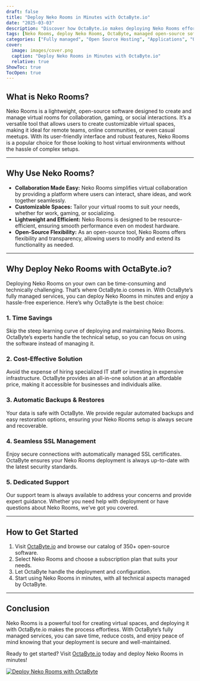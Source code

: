 ```yaml
---
draft: false
title: "Deploy Neko Rooms in Minutes with OctaByte.io"
date: "2025-03-03"
description: "Discover how OctaByte.io makes deploying Neko Rooms effortless. Learn what Neko Rooms is, why it’s useful, and the benefits of using OctaByte’s fully managed services to get started in minutes."
tags: [Neko Rooms, deploy Neko Rooms, OctaByte, managed open-source software, Neko Rooms deployment, managed hosting, open-source software hosting, time-saving deployment, cost-effective hosting, SSL management, automatic backups, open-source support]
categories: ["Fully managed", "Open Source Hosting", "Applications", "Others", "Neko Rooms"]
cover:
  image: images/cover.png
  caption: "Deploy Neko Rooms in Minutes with OctaByte.io"
  relative: true
ShowToc: true
TocOpen: true
---
```



## What is Neko Rooms?  

Neko Rooms is a lightweight, open-source software designed to create and manage virtual rooms for collaboration, gaming, or social interactions. It’s a versatile tool that allows users to create customizable virtual spaces, making it ideal for remote teams, online communities, or even casual meetups. With its user-friendly interface and robust features, Neko Rooms is a popular choice for those looking to host virtual environments without the hassle of complex setups.  

---

## Why Use Neko Rooms?  

- **Collaboration Made Easy:** Neko Rooms simplifies virtual collaboration by providing a platform where users can interact, share ideas, and work together seamlessly.  
- **Customizable Spaces:** Tailor your virtual rooms to suit your needs, whether for work, gaming, or socializing.  
- **Lightweight and Efficient:** Neko Rooms is designed to be resource-efficient, ensuring smooth performance even on modest hardware.  
- **Open-Source Flexibility:** As an open-source tool, Neko Rooms offers flexibility and transparency, allowing users to modify and extend its functionality as needed.  

---

## Why Deploy Neko Rooms with OctaByte.io?  

Deploying Neko Rooms on your own can be time-consuming and technically challenging. That’s where OctaByte.io comes in. With OctaByte’s fully managed services, you can deploy Neko Rooms in minutes and enjoy a hassle-free experience. Here’s why OctaByte is the best choice:  

### 1. **Time Savings**  
Skip the steep learning curve of deploying and maintaining Neko Rooms. OctaByte’s experts handle the technical setup, so you can focus on using the software instead of managing it.  

### 2. **Cost-Effective Solution**  
Avoid the expense of hiring specialized IT staff or investing in expensive infrastructure. OctaByte provides an all-in-one solution at an affordable price, making it accessible for businesses and individuals alike.  

### 3. **Automatic Backups & Restores**  
Your data is safe with OctaByte. We provide regular automated backups and easy restoration options, ensuring your Neko Rooms setup is always secure and recoverable.  

### 4. **Seamless SSL Management**  
Enjoy secure connections with automatically managed SSL certificates. OctaByte ensures your Neko Rooms deployment is always up-to-date with the latest security standards.  

### 5. **Dedicated Support**  
Our support team is always available to address your concerns and provide expert guidance. Whether you need help with deployment or have questions about Neko Rooms, we’ve got you covered.  

---

## How to Get Started  

1. Visit [OctaByte.io](https://octabyte.io) and browse our catalog of 350+ open-source software.  
2. Select Neko Rooms and choose a subscription plan that suits your needs.  
3. Let OctaByte handle the deployment and configuration.  
4. Start using Neko Rooms in minutes, with all technical aspects managed by OctaByte.  

---

## Conclusion  

Neko Rooms is a powerful tool for creating virtual spaces, and deploying it with OctaByte.io makes the process effortless. With OctaByte’s fully managed services, you can save time, reduce costs, and enjoy peace of mind knowing that your deployment is secure and well-maintained.  

Ready to get started? Visit [OctaByte.io](https://octabyte.io) today and deploy Neko Rooms in minutes!

[![Deploy Neko Rooms with OctaByte](/images/deploy-on-octabyte.png)](https://octabyte.io/fully-managed-open-source-services/applications/others/neko)